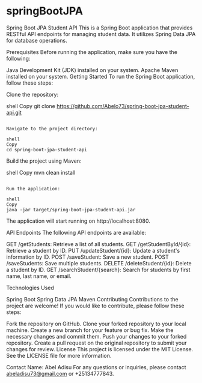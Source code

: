 # springBootJPA
Spring Boot JPA Student API
This is a Spring Boot application that provides RESTful API endpoints for managing student data. It utilizes Spring Data JPA for database operations.

Prerequisites
Before running the application, make sure you have the following:

Java Development Kit (JDK) installed on your system.
Apache Maven installed on your system.
Getting Started
To run the Spring Boot application, follow these steps:

Clone the repository:

shell
Copy
git clone https://github.com/Abelo73/spring-boot-jpa-student-api.git
```

Navigate to the project directory:

shell
Copy
cd spring-boot-jpa-student-api
```

Build the project using Maven:

shell
Copy
mvn clean install
```

Run the application:

shell
Copy
java -jar target/spring-boot-jpa-student-api.jar
```

The application will start running on http://localhost:8080.

API Endpoints
The following API endpoints are available:

GET /getStudents: Retrieve a list of all students.
GET /getStudentById/{id}: Retrieve a student by ID.
PUT /updateStudent/{id}: Update a student's information by ID.
POST /saveStudent: Save a new student.
POST /saveStudents: Save multiple students.
DELETE /deleteStudent/{id}: Delete a student by ID.
GET /searchStudent/{search}: Search for students by first name, last name, or email.

Technologies Used

Spring Boot
Spring Data JPA
Maven
Contributing
Contributions to the project are welcome! If you would like to contribute, please follow these steps:

Fork the repository on GitHub.
Clone your forked repository to your local machine.
Create a new branch for your feature or bug fix.
Make the necessary changes and commit them.
Push your changes to your forked repository.
Create a pull request on the original repository to submit your changes for review.
License
This project is licensed under the MIT License. See the LICENSE file for more information.

Contact
Name: Abel Adisu
For any questions or inquiries, please contact abeladisu73@gmail.com or +25134777843.
